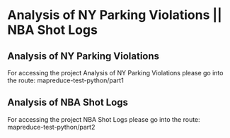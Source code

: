 # Analysis of NY Parking Violations || NBA Shot Logs

## Analysis of NY Parking Violations

For accessing the project Analysis of NY Parking Violations please go into the route: mapreduce-test-python/part1

## Analysis of NBA Shot Logs

For accessing the project NBA Shot Logs please go into the route: mapreduce-test-python/part2
